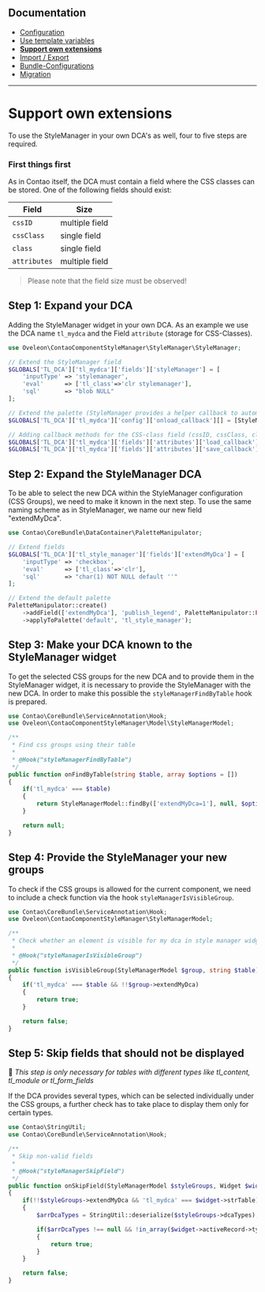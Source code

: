 ## Documentation
- [Configuration](CONFIGURATION.md)
- [Use template variables](TEMPLATE_VARIABLES.md)
- __[Support own extensions](SUPPORT.md)__
- [Import / Export](IMPORT_EXPORT.md)
- [Bundle-Configurations](BUNDLE_CONFIG.md)
- [Migration](docs/MIGRATE.md)

---

# Support own extensions
To use the StyleManager in your own DCA's as well, four to five steps are required.

### First things first
As in Contao itself, the DCA must contain a field where the CSS classes can be stored. One of the following fields should exist:

| Field        | Size           |
|--------------|----------------|
| `cssID`      | multiple field |
| `cssClass`   | single field   |
| `class`      | single field   |
| `attributes` | multiple field |

> Please note that the field size must be observed!

## Step 1: Expand your DCA
Adding the StyleManager widget in your own DCA. As an example we use the DCA name `tl_mydca` and the Field `attribute` (storage for CSS-Classes).

```php
use Oveleon\ContaoComponentStyleManager\StyleManager\StyleManager;

// Extend the StyleManager field
$GLOBALS['TL_DCA']['tl_mydca']['fields']['styleManager'] = [
    'inputType' => 'stylemanager',
    'eval'      => ['tl_class'=>'clr stylemanager'],
    'sql'       => "blob NULL"
];

// Extend the palette (StyleManager provides a helper callback to automatically include all palettes in the DCA, Contao's palette manipulator can also be used)
$GLOBALS['TL_DCA']['tl_mydca']['config']['onload_callback'][] = [StyleManager::class, 'addPalette'];

// Adding callback methods for the CSS-class field (cssID, cssClass, class or attributes)
$GLOBALS['TL_DCA']['tl_mydca']['fields']['attributes']['load_callback'][] = [StyleManager::class, 'onLoad'];
$GLOBALS['TL_DCA']['tl_mydca']['fields']['attributes']['save_callback'][] = [StyleManager::class, 'onSave'];
```

## Step 2: Expand the StyleManager DCA
To be able to select the new DCA within the StyleManager configuration (CSS Groups), we need to make it known in the next step. To use the same naming scheme as in StyleManager, we name our new field "extendMyDca".

```php
use Contao\CoreBundle\DataContainer\PaletteManipulator;

// Extend fields
$GLOBALS['TL_DCA']['tl_style_manager']['fields']['extendMyDca'] = [
    'inputType' => 'checkbox',
    'eval'      => ['tl_class'=>'clr'],
    'sql'       => "char(1) NOT NULL default ''"
];

// Extend the default palette
PaletteManipulator::create()
    ->addField(['extendMyDca'], 'publish_legend', PaletteManipulator::POSITION_APPEND)
    ->applyToPalette('default', 'tl_style_manager');
```

## Step 3: Make your DCA known to the StyleManager widget

To get the selected CSS groups for the new DCA and to provide them in the StyleManager widget, it is necessary to provide the StyleManager with the new DCA. In order to make this possible the `styleManagerFindByTable` hook is prepared.

```php
use Contao\CoreBundle\ServiceAnnotation\Hook;
use Oveleon\ContaoComponentStyleManager\Model\StyleManagerModel;

/**
 * Find css groups using their table
 * 
 * @Hook("styleManagerFindByTable")
 */
public function onFindByTable(string $table, array $options = [])
{
    if('tl_mydca' === $table)
    {
        return StyleManagerModel::findBy(['extendMyDca=1'], null, $options);
    }

    return null;
}
```

## Step 4: Provide the StyleManager your new groups

To check if the CSS groups is allowed for the current component, we need to include a check function via the hook `styleManagerIsVisibleGroup`.

```php
use Contao\CoreBundle\ServiceAnnotation\Hook;
use Oveleon\ContaoComponentStyleManager\StyleManagerModel;

/**
 * Check whether an element is visible for my dca in style manager widget
 * 
 * @Hook("styleManagerIsVisibleGroup")
 */
public function isVisibleGroup(StyleManagerModel $group, string $table): bool
{
    if('tl_mydca' === $table && !!$group->extendMyDca)
    {
        return true;
    }

    return false;
}
```

## Step 5: **Skip fields** that should not be displayed

📌 _This step is only necessary for tables with different types like tl_content, tl_module or tl_form_fields_

If the DCA provides several types, which can be selected individually under the CSS groups, a further check has to take place to display them only for certain types.

```php
use Contao\StringUtil;
use Contao\CoreBundle\ServiceAnnotation\Hook;

/**
 * Skip non-valid fields
 *
 * @Hook("styleManagerSkipField")
 */
public function onSkipField(StyleManagerModel $styleGroups, Widget $widget)
{
    if(!!$styleGroups->extendMyDca && 'tl_mydca' === $widget->strTable)
    {
        $arrDcaTypes = StringUtil::deserialize($styleGroups->dcaTypes);

        if($arrDcaTypes !== null && !in_array($widget->activeRecord->type, $arrDcaTypes))
        {
            return true;
        }
    }

    return false;
}
```
